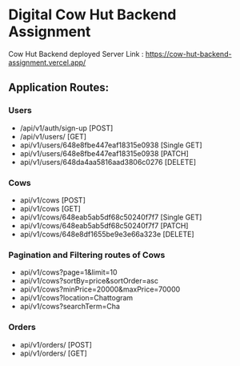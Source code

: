# Digital Cow Hut Backend Assignment

Cow Hut Backend deployed Server Link : https://cow-hut-backend-assignment.vercel.app/

## Application Routes:

### Users

- /api/v1/auth/sign-up [POST]
- /api/v1/users/ [GET]
- api/v1/users/648e8fbe447eaf18315e0938 [Single GET]
- api/v1/users/648e8fbe447eaf18315e0938 [PATCH]
- api/v1/users/648da4aa5816aad3806c0276 [DELETE]

### Cows

- api/v1/cows [POST]
- api/v1/cows [GET]
- api/v1/cows/648eab5ab5df68c50240f7f7 [Single GET]
- api/v1/cows/648eab5ab5df68c50240f7f7 [PATCH]
- api/v1/cows/648e8df1655be9e3e66a323e [DELETE]

### Pagination and Filtering routes of Cows

- api/v1/cows?page=1&limit=10
- api/v1/cows?sortBy=price&sortOrder=asc
- api/v1/cows?minPrice=20000&maxPrice=70000
- api/v1/cows?location=Chattogram
- api/v1/cows?searchTerm=Cha

### Orders

- api/v1/orders/ [POST]
- api/v1/orders/ [GET]
